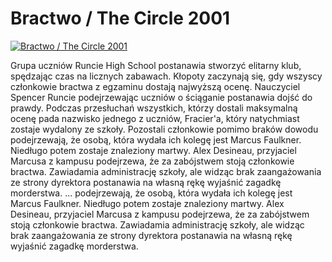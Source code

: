 Bractwo / The Circle 2001 
=============
[![Bractwo / The Circle 2001 ](http://vidos.pl/images/player.gif)](http://vidos.pl/bractwo-the-circle-2001)

 Grupa uczniów Runcie High School postanawia stworzyć elitarny klub, spędzając czas na licznych zabawach. Kłopoty zaczynają się, gdy wszyscy członkowie bractwa z egzaminu dostają najwyższą ocenę. Nauczyciel Spencer Runcie podejrzewając uczniów o ściąganie postanawia dojść do prawdy. Podczas przesłuchań wszystkich, którzy dostali maksymalną ocenę pada nazwisko jednego z uczniów, Fracier'a, który natychmiast zostaje wydalony ze szkoły. Pozostali członkowie pomimo braków dowodu podejrzewają, że osobą, która wydała ich kolegę jest Marcus Faulkner. Niedługo potem zostaje znaleziony martwy. Alex Desineau, przyjaciel Marcusa z kampusu podejrzewa, że za zabójstwem stoją członkowie bractwa. Zawiadamia administrację szkoły, ale widząc brak zaangażowania ze strony dyrektora postanawia na własną rękę wyjaśnić zagadkę morderstwa.   ... podejrzewają, że osobą, która wydała ich kolegę jest Marcus Faulkner. Niedługo potem zostaje znaleziony martwy. Alex Desineau, przyjaciel Marcusa z kampusu podejrzewa, że za zabójstwem stoją członkowie bractwa. Zawiadamia administrację szkoły, ale widząc brak zaangażowania ze strony dyrektora postanawia na własną rękę wyjaśnić zagadkę morderstwa.
